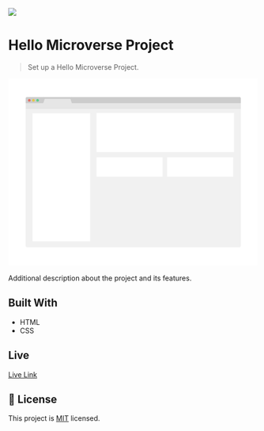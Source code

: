 ![](https://img.shields.io/badge/Microverse-blueviolet)

# Hello Microverse Project

> Set up a Hello Microverse Project.

![screenshot](./app_screenshot.png)

Additional description about the project and its features.

## Built With

- HTML
- CSS

## Live

[Live Link](https://sja-thedude.github.io/Set-up-a-Hello-Microverse-project/)

## 📝 License

This project is [MIT](./MIT.md) licensed.
